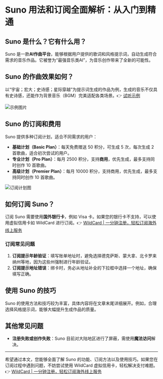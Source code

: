 # Suno 用法和订阅全面解析：从入门到精通

## Suno 是什么？它有什么用？

Suno 是一款**AI作曲平台**，能够根据用户提供的歌词和风格提示词，自动生成符合需求的音乐作品。它被誉为“最强音乐类AI”，为音乐创作带来了全新的可能性。

## Suno 的作曲效果如何？

以“宇宙；宏大；史诗感；星际穿越”为提示词生成的作品为例，生成的音乐不仅具有史诗感，还能作为背景音乐（BGM）完美适配各类场景。👉 [试听示例](https://suno.com/song/9c5c8179-7c39-45b8-abbe-b61cf045c4ce)

![示例图片](https://bbtdd.com/img/368936733156.webp)

## Suno 的订阅和费用

Suno 提供多种订阅计划，适合不同需求的用户：

- **基础计划（Basic Plan）**：每天免费赠送 50 积分，可生成 5 次，每次生成 2 首歌曲，适合初次尝试的用户。
- **专业计划（Pro Plan）**：每月 2500 积分，支持**商用**，优先生成，最多支持同时创作 10 首歌曲。
- **高级计划（Premier Plan）**：每月 10000 积分，支持商用，优先生成，最多支持同时创作 10 首歌曲。

![订阅计划图](https://bbtdd.com/img/5592222469695.webp)

## 如何订阅 Suno？

订阅 Suno 需要使用**国外银行卡**，例如 Visa 卡。如果您的银行卡不支持，可以使用虚拟信用卡如 WildCard 进行订阅。👉 [WildCard | 一分钟注册，轻松订阅海外线上服务](https://bbtdd.com/WildCard)

### 订阅常见问题

1. **订阅提示年龄验证**：填写账单地址时，避免选择德克萨斯、蒙大拿、北卡罗来纳州等地，因为这些州强制进行年龄验证。
2. **订阅提示地址错误**：绑卡时，务必从地址补全的下拉框中选择一个地址，确保填写正确。

## 使用 Suno 的技巧

Suno 的使用方法和技巧较为丰富，具体内容将在文章末尾详细展开。例如，合理选择风格提示词，能够大幅提升生成作品的质量。

## 其他常见问题

- **注册失败或创作失败**：Suno 目前对大陆地区进行了屏蔽，需使用**魔法访问**解决。
  
---

希望通过本文，您能够全面了解 Suno 的功能、订阅方法以及使用技巧。如果您在订阅过程中遇到问题，不妨尝试使用 WildCard 虚拟信用卡，轻松解决支付难题。👉 [WildCard | 一分钟注册，轻松订阅海外线上服务](https://bbtdd.com/WildCard)
